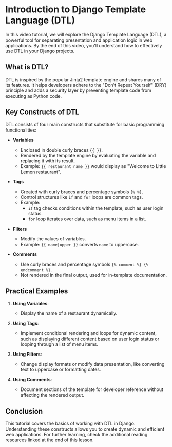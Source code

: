 # Introduction to Django Template Language (DTL)

In this video tutorial, we will explore the Django Template Language (DTL), a powerful tool for separating presentation and application logic in web applications. By the end of this video, you'll understand how to effectively use DTL in your Django projects.

## What is DTL?

DTL is inspired by the popular Jinja2 template engine and shares many of its features. It helps developers adhere to the "Don't Repeat Yourself" (DRY) principle and adds a security layer by preventing template code from executing as Python code.

## Key Constructs of DTL

DTL consists of four main constructs that substitute for basic programming functionalities:

- **Variables**
  - Enclosed in double curly braces `{{ }}`.
  - Rendered by the template engine by evaluating the variable and replacing it with its result.
  - Example: `{{ restaurant_name }}` would display as "Welcome to Little Lemon restaurant".

- **Tags**
  - Created with curly braces and percentage symbols `{% %}`.
  - Control structures like `if` and `for` loops are common tags.
  - Example:
    - `if` tag checks conditions within the template, such as user login status.
    - `for` loop iterates over data, such as menu items in a list.

- **Filters**
  - Modify the values of variables.
  - Example: `{{ name|upper }}` converts `name` to uppercase.

- **Comments**
  - Use curly braces and percentage symbols `{% comment %} {% endcomment %}`.
  - Not rendered in the final output, used for in-template documentation.

## Practical Examples

1. **Using Variables**:
   - Display the name of a restaurant dynamically.

2. **Using Tags**:
   - Implement conditional rendering and loops for dynamic content, such as displaying different content based on user login status or looping through a list of menu items.

3. **Using Filters**:
   - Change display formats or modify data presentation, like converting text to uppercase or formatting dates.

4. **Using Comments**:
   - Document sections of the template for developer reference without affecting the rendered output.

## Conclusion

This tutorial covers the basics of working with DTL in Django. Understanding these constructs allows you to create dynamic and efficient web applications. For further learning, check the additional reading resources linked at the end of this lesson.

